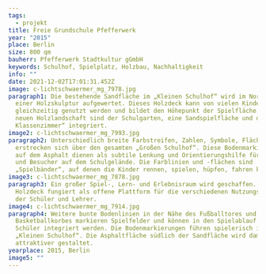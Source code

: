 ```yaml
---
tags:
  - projekt
title: Freie Grundschule Pfefferwerk
year: "2015"
place: Berlin
size: 800 qm
bauherr: Pfefferwerk Stadtkultur gGmbH
keywords: Schulhof, Spielplatz, Holzbau, Nachhaltigkeit
info: ""
date: 2021-12-02T17:01:31.452Z
image: c-lichtschwaermer_mg_7978.jpg
paragraph1: Die bestehende Sandfläche im „Kleinen Schulhof“ wird im Norden mit
  einer Holzskulptur aufgewertet. Dieses Holzdeck kann von vielen Kindern
  gleichzeitig genutzt werden und bildet den Höhepunkt der Spielfläche. In der
  neuen Holzlandschaft sind der Schulgarten, eine Sandspielfläche und das „Grüne
  Klassenzimmer“ integriert.
image2: c-lichtschwaermer_mg_7993.jpg
paragraph2: Unterschiedlich breite Farbstreifen, Zahlen, Symbole, Flächen
  erstrecken sich über den gesamten „Großen Schulhof“. Diese Bodenmarkierungen
  auf dem Asphalt dienen als subtile Lenkung und Orientierungshilfe für Schüler
  und Besucher auf dem Schulgelände. Die Farblinien und -flächen sind
  „Spielbänder“, auf denen die Kinder rennen, spielen, hüpfen, fahren können.
image3: c-lichtschwaermer_mg_7878.jpg
paragraph3: Ein großer Spiel-, Lern- und Erlebnisraum wird geschaffen. Das
  Holzdeck fungiert als offene Plattform für die verschiedenen Nutzungsansprüche
  der Schüler und Lehrer.
image4: c-lichtschwaermer_mg_7914.jpg
paragraph4: Weitere bunte Bodenlinien in der Nähe des Fußballtores und des
  Basketballkorbes markieren Spielfelder und können in den Spielablauf der
  Schüler integriert werden. Die Bodenmarkierungen führen spielerisch in den
  „Kleinen Schulhof“. Die Asphaltfläche südlich der Sandfläche wird damit
  attraktiver gestaltet.
yearplace: 2015, Berlin
image5: ""
---
```

